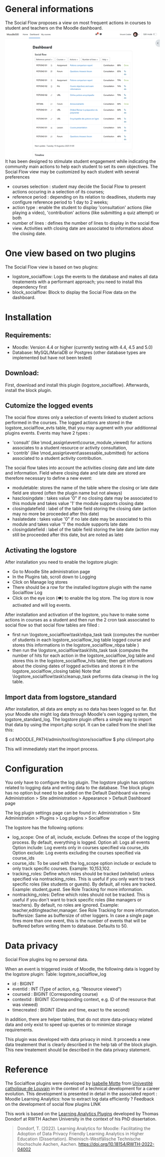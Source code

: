 # General informations
The Social Flow proposes a view on most frequent actions in courses to student and teachers on the Moodle dashboard.
![Dashboard integrating social flow block](img/SocialflowBlockV1Dashboard.png)
It has been designed to stimulate student engagement while indicating the community main actions to help each student to set its own objectives.
The Social Flow view may be customized by each student with several preferences
- courses selection : student may decide the Social Flow to present actions occuring in a selection of its courses;
- reference period : depending on its relation to deadlines, students may configure reference period to 1 day to 2 weeks;
- action type : enable the student to display 'consultation' actions (like playing a video), 'contribution' actions (like submitting a quiz attempt) or both
- number of lines : defines the number of lines to display in the social flow view.
Activities with closing date are associated to informations about the closing date.

# One view based on two plugins
The Social Flow view is based on two plugins:
- logstore_socialflow: Logs the events to the database and makes all data treatements with a performant approach; you need to install this dependency first
- block_socialflow:  Block to display the Social Flow data on the dashboard.

# Installation

## Requirements:
- Moodle: Version 4.4 or higher (currently testing with 4.4, 4.5 and 5.0)
- Database: MySQL/MariaDB or Postgres (other database types are implemented but have not been tested)

## Download:
First, download and install this plugin (logstore_socialflow). Afterwards, install the block plugin.

## Cutomize the logged events
The social flow stores only a selection of events linked to student actions performed in the courses.
The logged actions are stored in the logstore_socialflow_evts table, that you may augment with your additionnal plugins events.
Events may have 2 types : 
- 'consult' (like \mod_assign\event\course_module_viewed) for actions associates to a student resource or activity consultation,
- 'contrib' (like \mod_assign\event\assessable_submitted) for actions associated to a student activity contribution.
  
The social flow takes into account the activities closing date and late date and information.  Field where closing date and late date are stored are therefore necessary to define a new event:
- moduletable: stores the name of the table where the closing or late date field are stored (often the plugin name but not always)
- hasclosingdate : takes value '0" if no closing date may be associated to this module and takes value '1' the module supports closing date
- closingdatefield : label of the table field storing the closing date (action may no more be proceeded after this date)
- haslatedate : takes value '0" if no late date may be associated to this module and takes value '1' the module supports late date
- closingdatefield : label of the table field storing the late date (action may still be proceeded after this date, but are noted as late)

## Activating the logstore
After installation you need to enable the logstore plugin:
- Go to Moodle Site administration page
- In the Plugins tab, scroll down to Logging
- Click on Manage log stores
- There should be a row for the installed logstore plugin with the name Socialflow Log
- Click on the eye icon (👁) to enable the log store.
The log store is now activated and will log events.

After installation and activation of the logstore, you have to make some actions in courses as a student and then run the 2 cron task associated to social flow so that social flow tables are filled : 
- first run \logstore_socialflow\task\nbpa_task task (computes the number of students in each logstore_socialflow_log table logged course and stores this informations in the logstore_socialflow_nbpa table )
- then run the \logstore_socialflow\task\hits_task task (computes the number of hits for each action in the logstore_socialflow_log table and stores this in the logstore_socialflow_hits table; then get informations about the closing dates of logged activities and stores it in the logstore_socialflow_closing table)
Note that \logstore_socialflow\task\cleanup_task performs data cleanup in the log table.

## Import data from logstore_standard

After installation, all data are empty as no data has been logged so far. But your Moodle site might log data through Moodle's own logging system, the logstore_standard_log. The logstore plugin offers a simple way to import that data by using the import.php script. It can be called from the shell like this:

$ cd MOODLE_PATH/admin/tool/log/store/socialflow
$ php cli/import.php

This will immediately start the import process. 

# Configuration

You only have to configure the log plugin. The logstore plugin has options related to logging data and writing data to the database. The block plugin has no option but need to be added on the Default Dashboard via menu
Administration > Site administration > Appearance > Default Dashboard page

The log plugin settings page can be found in:
Administration > Site Administration > Plugins > Log plugins > Socialflow

The logstore has the following options:
- log_scope: One of all, include, exclude. Defines the scope of the logging process. By default, everything is logged.
        Option all: Logs all events
        Option include: Log events only in courses specified via course_ids
        Option exclude: Log events excluding the courses specified via course_ids
- course_ids: To be used with the log_scope option include or exclude to only track specific courses. Example: 10,153,102.
- tracking_roles: Define which roles should be tracked (whitelist) unless specified via nontracking_roles. This is useful if you only want to track specific roles (like students or guests). By default, all roles are tracked. Example: student,guest. See Role Tracking for more information.
- nontracking_roles: Define which roles should not be tracked. This is useful if you don't want to track specific roles (like managers or teachers). By default, no roles are ignored. Example: teacher,editingteacher,manager. See Role Tracking for more information.
    buffersize: Same as buffersize of other loggers. In case a single page fires more than one event, this is the number of events that will be buffered before writing them to database. Defaults to 50.

# Data privacy

Social Flow plugins log no personal data. 

When an event is triggered inside of Moodle, the following data is logged by the logstore plugin:
Table: logstore_socialflow_log
- id : BIGINT 	 
- eventid : INT (Type of action, e.g. "Resource viewed")
- courseid :	BIGINT (Corresponding course)
- contextid : BIGINT (Corresponding context, e.g. ID of the resource that was viewed)
- timecreated : BIGINT (Date and time, exact to the second)

In addition, there are helper tables, that do not store data-privacy related data and only exist to speed up queries or to minimize storage requirements.

This plugin was developed with data privacy in mind.
It proceeds a new data treatement that is clearly described in the help tab of the block plugin.
This new treatement should be described in the data privacy statement.

# Reference

The Socialflow plugins were developed by [Isabelle Motte](https://www.uclouvain.be/fr/people/isabelle.motte) from [Univestité catholique de Louvain](https://www.uclouvain.be) in the context of a technical development for a career evolution. This development is presented in detail in the associated report :
Moodle Learning Analytics: how to extract log data efficiently ? Feedback on the development of social flow plugins LINK

This work is based on the [Learning Analytics Plugins](https://moodle.org/plugins/local_learning_analytics) developed by Thomas Dondorf at RWTH Aachen University in the context of his PhD dissertation.
>Dondorf, T. (2022). Learning Analytics for Moodle: Facilitating the Adoption of Data Privacy Friendly Learning Analytics in Higher Education (Dissertation). Rheinisch-Westfälische Technische Hochschule Aachen, Aachen. https://doi.org/10.18154/RWTH-2022-04002
